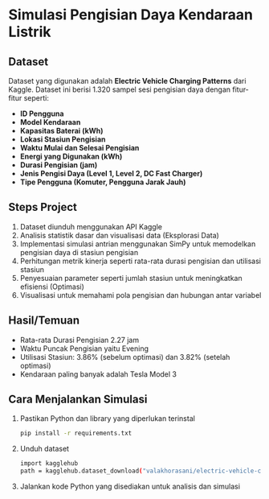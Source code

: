 # Simulasi Pengisian Daya Kendaraan Listrik

## Dataset
Dataset yang digunakan adalah **Electric Vehicle Charging Patterns** dari Kaggle. Dataset ini berisi 1.320 sampel sesi pengisian daya dengan fitur-fitur seperti:
- **ID Pengguna**
- **Model Kendaraan**
- **Kapasitas Baterai (kWh)**
- **Lokasi Stasiun Pengisian**
- **Waktu Mulai dan Selesai Pengisian**
- **Energi yang Digunakan (kWh)**
- **Durasi Pengisian (jam)**
- **Jenis Pengisi Daya (Level 1, Level 2, DC Fast Charger)**
- **Tipe Pengguna (Komuter, Pengguna Jarak Jauh)**

## Steps Project
1. Dataset diunduh menggunakan API Kaggle
2. Analisis statistik dasar dan visualisasi data (Eksplorasi Data)
3. Implementasi simulasi antrian menggunakan SimPy untuk memodelkan pengisian daya di stasiun pengisian
4. Perhitungan metrik kinerja seperti rata-rata durasi pengisian dan utilisasi stasiun
5. Penyesuaian parameter seperti jumlah stasiun untuk meningkatkan efisiensi (Optimasi)
6. Visualisasi untuk memahami pola pengisian dan hubungan antar variabel

## Hasil/Temuan
- Rata-rata Durasi Pengisian 2.27 jam
- Waktu Puncak Pengisian yaitu Evening
- Utilisasi Stasiun: 3.86% (sebelum optimasi) dan 3.82% (setelah optimasi)
- Kendaraan paling banyak adalah Tesla Model 3

## Cara Menjalankan Simulasi
1. Pastikan Python dan library yang diperlukan terinstal
   ```bash
   pip install -r requirements.txt
2. Unduh dataset
   ```bash
   import kagglehub
   path = kagglehub.dataset_download("valakhorasani/electric-vehicle-charging-patterns")
3. Jalankan kode Python yang disediakan untuk analisis dan simulasi
